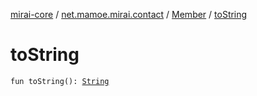 [mirai-core](../../index.md) / [net.mamoe.mirai.contact](../index.md) / [Member](index.md) / [toString](./to-string.md)

# toString

`fun toString(): `[`String`](https://kotlinlang.org/api/latest/jvm/stdlib/kotlin/-string/index.html)